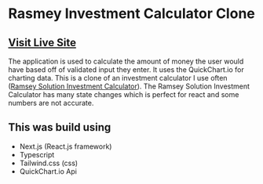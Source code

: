 # Rasmey Investment Calculator Clone

## [Visit Live Site](https://ramsey-investment-calculator.vercel.app/)

The application is used to calculate the amount of money the user would have based off of validated input they enter. It uses the QuickChart.io for charting data. This is a clone of an investment calculator I use often ([Ramsey Solution Investment Calculator](https://www.ramseysolutions.com/retirement/investment-calculator)). The Ramsey Solution Investment Calculator has many state changes which is perfect for react and some numbers are not accurate.

## This was build using

- Next.js (React.js framework)
- Typescript
- Tailwind.css (css)
- QuickChart.io Api
